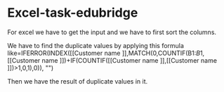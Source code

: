 # Excel-task-edubridge

For excel we have to get the input and we have to first sort the columns.

We have to find the duplicate values by applying this formula like=IFERROR(INDEX([[Customer name ]],MATCH(0,COUNTIF(B1:$B$1,[[Customer name ]])+IF(COUNTIF([[Customer name ]],[[Customer name ]])>1,0,1),0)), "")

Then we have the result of duplicate values in it.
